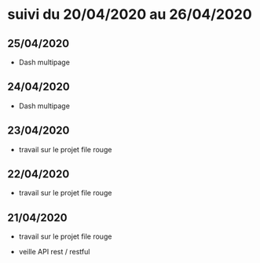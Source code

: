 # suivi du 20/04/2020 au 26/04/2020

## 25/04/2020

* Dash multipage
  
## 24/04/2020

* Dash multipage
  
## 23/04/2020

* travail sur le projet file rouge

## 22/04/2020

* travail sur le projet file rouge

## 21/04/2020

* travail sur le projet file rouge

* veille API rest / restful